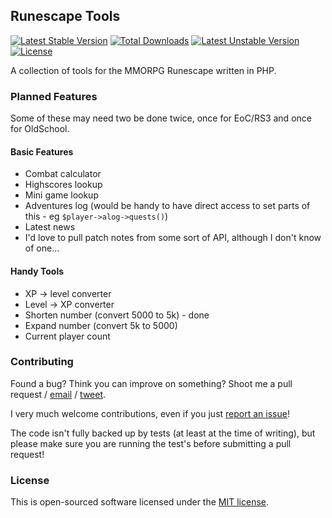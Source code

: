 ## Runescape Tools

[![Latest Stable Version](https://poser.pugx.org/rschallenges/runescapetools/v/stable.png)](https://packagist.org/packages/rschallenges/runescapetools) [![Total Downloads](https://poser.pugx.org/rschallenges/runescapetools/downloads.png)](https://packagist.org/packages/rschallenges/runescapetools) [![Latest Unstable Version](https://poser.pugx.org/rschallenges/runescapetools/v/unstable.png)](https://packagist.org/packages/rschallenges/runescapetools) [![License](https://poser.pugx.org/rschallenges/runescapetools/license.png)](https://packagist.org/packages/rschallenges/runescapetools)

A collection of tools for the MMORPG Runescape written in PHP.

### Planned Features

Some of these may need two be done twice, once for EoC/RS3 and once for OldSchool.

#### Basic Features

- Combat calculator
- Highscores lookup
- Mini game lookup
- Adventures log (would be handy to have direct access to set parts of this - eg `$player->alog->quests()`)
- Latest news
- I'd love to pull patch notes from some sort of API, although I don't know of one...

#### Handy Tools

- XP -> level converter
- Level -> XP converter
- Shorten number (convert 5000 to 5k) - done
- Expand number (convert 5k to 5000)
- Current player count

### Contributing

Found a bug? Think you can improve on something? Shoot me a pull request / [email](mailto:tom@beingtomgreen.com) / [tweet](https://twitter.com/beingtomgreen).

I very much welcome contributions, even if you just [report an issue](https://github.com/RsChallenges/RunescapeTools/issues)!

The code isn't fully backed up by tests (at least at the time of writing), but please make sure you are running the test's before submitting a pull request!

### License

This is open-sourced software licensed under the [MIT license](http://beingtomgreen.mit-license.org/).
